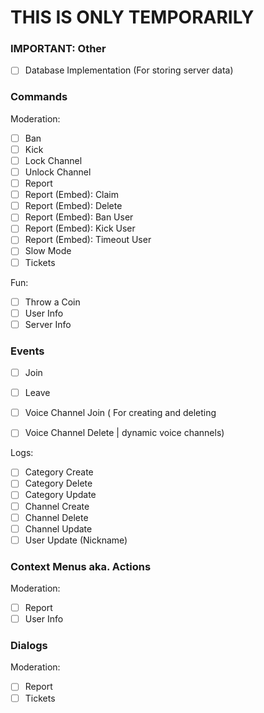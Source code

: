 # THIS IS ONLY TEMPORARILY

### IMPORTANT: Other
- [ ] Database Implementation (For storing server data)

### Commands
Moderation:
- [ ] Ban
- [ ] Kick
- [ ] Lock Channel
- [ ] Unlock Channel
- [ ] Report
- [ ] Report (Embed): Claim
- [ ] Report (Embed): Delete
- [ ] Report (Embed): Ban User
- [ ] Report (Embed): Kick User
- [ ] Report (Embed): Timeout User
- [ ] Slow Mode
- [ ] Tickets

Fun:
- [ ] Throw a Coin
- [ ] User Info
- [ ] Server Info

### Events
- [ ] Join
- [ ] Leave

- [ ] Voice Channel Join   ( For creating and deleting
- [ ] Voice Channel Delete | dynamic voice channels)

Logs:
- [ ] Category Create
- [ ] Category Delete
- [ ] Category Update
- [ ] Channel Create
- [ ] Channel Delete
- [ ] Channel Update
- [ ] User Update (Nickname)

### Context Menus aka. Actions
Moderation:
- [ ] Report
- [ ] User Info

### Dialogs
Moderation:
- [ ] Report
- [ ] Tickets